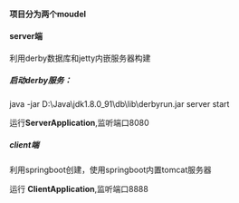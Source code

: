 #### 项目分为两个moudel

#### server端

利用derby数据库和jetty内嵌服务器构建

##### 启动derby服务：

java -jar D:\Java\jdk1.8.0_91\db\lib\derbyrun.jar  server start

运行**ServerApplication**,监听端口8080



##### client端

利用springboot创建，使用springboot内置tomcat服务器

运行 **ClientApplication**,监听端口8888

